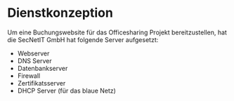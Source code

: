 # Dienstkonzeption

Um eine Buchungswebsite für das Officesharing Projekt bereitzustellen, hat die SecNetIT GmbH hat folgende Server aufgesetzt:

- Webserver
- DNS Server
- Datenbankserver
- Firewall
- Zertifikatsserver
- DHCP Server (für das blaue Netz)
